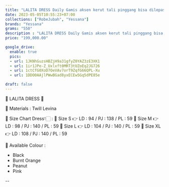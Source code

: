 ```yaml
---
title: "LALITA DRESS Daily Gamis aksen kerut tali pinggang bisa dilepas Yessana Original bahan twill levina"
date: 2023-05-05T10:55:23+07:00
collections: ["RobeJubah", "Yessana"]
brands: "Yessana"
grams: "550"
description : "LALITA DRESS Daily Gamis aksen kerut tali pinggang bisa dilepas Yessana Original bahan twill levina"
price: "199,000.00"

google_drive:
  enable: true
  pics:
  - url: 1JKNhGuzsHBZjH9a31gfyZ0YAZ3zE3XK1
  - url: 1ir1JPe-Z_Uxlxft0MRT3tUZoEq2JG726
  - url: 1ctCfG0XoD7OeVAv7orT9ZqfG66QPL-Xu
  - url: 1DDO0AAjlPWwBGad8yxECEw5Gq5dPE85e

draft: false
---
```


🌸 LALITA DRESS 🌸

💎 Materials : Twill Levina

💎 Size Chart Dress👇🏻 :
🍭 Size S 👉 LD : 94 / PJ : 138 / PL : 59
🍭 Size M 👉 LD : 98 / PJ : 140 / PL : 59
🍭 Size L 👉 LD : 104 / PJ : 140 / PL : 59
🍭 Size XL 👉 LD : 108 / PJ : 140 / PL : 59

💎 Available Colour :
- Black
- Burnt Orange
- Peanut
- Pink

--        
